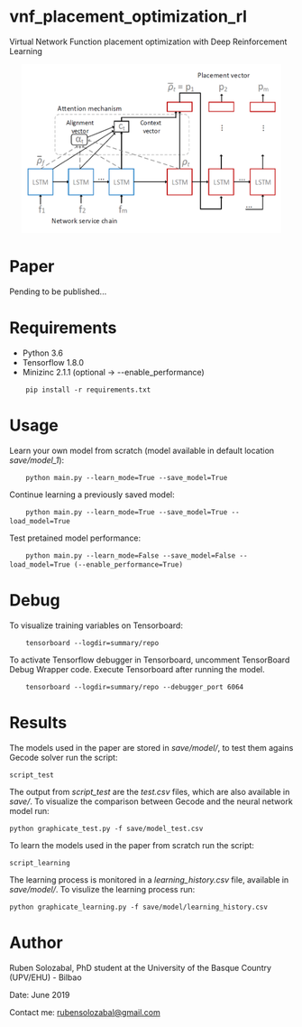 # vnf_placement_optimization_rl
Virtual Network Function placement optimization with Deep Reinforcement Learning

<p align="center">
  <img width="460" height="300" src="images/model.PNG"
</p>

# Paper
 Pending to be published...
  
# Requirements 

- Python 3.6
- Tensorflow 1.8.0
- Minizinc 2.1.1 (optional -> --enable_performance)
````
    pip install -r requirements.txt
````
# Usage

Learn your own model from scratch (model available in default location *save/model_1*):
```
    python main.py --learn_mode=True --save_model=True
```

Continue learning a previously saved model:
```
    python main.py --learn_mode=True --save_model=True --load_model=True
```

Test pretained model performance:
```
    python main.py --learn_mode=False --save_model=False --load_model=True (--enable_performance=True)
```

# Debug

To visualize training variables on Tensorboard:
```
    tensorboard --logdir=summary/repo
```

To activate Tensorflow debugger in Tensorboard, uncomment TensorBoard Debug Wrapper code. Execute Tensorboard after running the model.
```
    tensorboard --logdir=summary/repo --debugger_port 6064
```
# Results

The models used in the paper are stored in *save/model/*, to test them agains Gecode solver run the script:    
```
script_test
```

The output from *script_test* are the *test.csv* files, which are also available in *save/*. To visualize the comparison between Gecode and the neural network model run:
```
python graphicate_test.py -f save/model_test.csv
```

To learn the models used in the paper from scratch run the script:
```
script_learning
```
The learning process is monitored in a *learning_history.csv* file, available in *save/model/*. To visulize the learning process run:
```
python graphicate_learning.py -f save/model/learning_history.csv
```

# Author

Ruben Solozabal, PhD student at the University of the Basque Country (UPV/EHU) - Bilbao

Date: June 2019

Contact me: rubensolozabal@gmail.com
